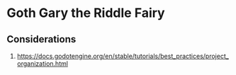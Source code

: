 Goth Gary the Riddle Fairy
==========================

Considerations
--------------
1. https://docs.godotengine.org/en/stable/tutorials/best_practices/project_organization.html

